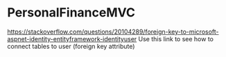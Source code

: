 # PersonalFinanceMVC

https://stackoverflow.com/questions/20104289/foreign-key-to-microsoft-aspnet-identity-entityframework-identityuser
Use this link to see how to connect tables to user (foreign key attribute)
